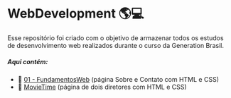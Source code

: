 # WebDevelopment :earth_americas::computer:

Esse repositório foi criado com o objetivo de armazenar todos os estudos de desenvolvimento web realizados durante o curso da Generation Brasil.

##### Aqui contém:

- :bust_in_silhouette: [01 - FundamentosWeb](https://github.com/brenonsc/WebDevelopment/tree/main/01%20-%20FundamentosWeb) (página Sobre e Contato com HTML e CSS)
- :movie_camera: [MovieTime](https://github.com/brenonsc/WebDevelopment/tree/main/MovieTime) (página de dois diretores com HTML e CSS)
